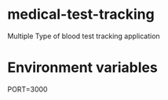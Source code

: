 # medical-test-tracking
Multiple Type of blood test tracking application

# Environment variables
PORT=3000
